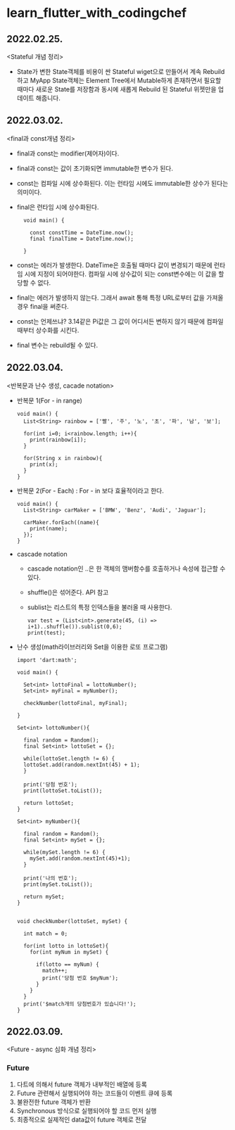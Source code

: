 # learn_flutter_with_codingchef

## 2022.02.25.  
<Stateful 개념 정리> 
* State가 변한 State객체를 비용이 싼 Stateful wiget으로 만들어서 계속 Rebuild하고 MyApp State객체는 Element Tree에서 Mutable하게 존재하면서 필요할 때마다 새로운 State를 저장함과 동시에 새롭게 Rebuild 된 Stateful 위젯만을 업데이트 해줍니다.

## 2022.03.02.
<final과 const개념 정리> 
* final과 const는 modifier(제어자)이다.
* final과 const는 값이 초기화되면 immutable한 변수가 된다.
* const는 컴파일 시에 상수화된다. 이는 런타임 시에도 immutable한 상수가 된다는 의미이다.
* final은 런타임 시에 상수화된다.

        void main() {

          const constTime = DateTime.now();
          final finalTime = DateTime.now();

        }
    
* const는 에러가 발생한다. DateTime은 호출될 때마다 값이 변경되기 때문에 런타임 시에 지정이 되어야한다. 컴파일 시에 상수값이 되는 const변수에는 이 값을 할당할 수 없다.
* final는 에러가 발생하지 않는다. 그래서 await 통해 특정 URL로부터 값을 가져올 경우 final을 써준다.
* const는 언제쓰냐? 3.14같은 Pi값은 그 값이 어디서든 변하지 않기 때문에 컴파일 때부터 상수화를 시킨다.
* final 변수는 rebuild될 수 있다.


## 2022.03.04.
<반복문과 난수 생성, cacade notation> 
* 반복문 1(For - in range)

      void main() {
        List<String> rainbow = ['빨', '주', '노', '초', '파', '남', '보'];

        for(int i=0; i<rainbow.length; i++){
          print(rainbow[i]);
        }

        for(String x in rainbow){
          print(x);
        }
      }

  
                                 
* 반복문 2(For - Each) : For - in 보다 효율적이라고 한다.
                                   
      void main() {
        List<String> carMaker = ['BMW', 'Benz', 'Audi', 'Jaguar'];

        carMaker.forEach((name){
          print(name);
        });                             
      }
  
*  cascade notation
   * cascade notation인 ..은 한 객체의 맴버함수를 호출하거나 속성에 접근할 수 있다.
   * shuffle()은 섞어준다. API 참고
   * sublist는 리스트의 특정 인덱스들을 불러올 때 사용한다.
   
         var test = (List<int>.generate(45, (i) => i+1)..shuffle()).sublist(0,6);
         print(test);
  
* 난수 생성(math라이브러리와 Set을 이용한 로또 프로그램) 
  
      import 'dart:math';

      void main() {

        Set<int> lottoFinal = lottoNumber();
        Set<int> myFinal = myNumber();

        checkNumber(lottoFinal, myFinal);

      }

      Set<int> lottoNumber(){

        final random = Random();
        final Set<int> lottoSet = {};

        while(lottoSet.length != 6) {
        lottoSet.add(random.nextInt(45) + 1);
        }

        print('당첨 번호');
        print(lottoSet.toList());

        return lottoSet;
      }

      Set<int> myNumber(){

        final random = Random();
        final Set<int> mySet = {};

        while(mySet.length != 6) {
          mySet.add(random.nextInt(45)+1);
        }

        print('나의 번호');
        print(mySet.toList());

        return mySet;
      }

  
      void checkNumber(lottoSet, mySet) {

        int match = 0;

        for(int lotto in lottoSet){
          for(int myNum in mySet) {

            if(lotto == myNum) {
              match++;
              print('당첨 번호 $myNum');
            }
          }
        }
        print('$match개의 당첨번호가 있습니다!'); 
      }

  
## 2022.03.09.
<Future - async 심화 개념 정리> 
### Future
1. 다트에 의해서 future 객체가 내부적인 배열에 등록
2. Future 관련해서 실행되어야 하는 코드들이 이벤트 큐에 등록
3. 불완전한 future 객체가 반환
4. Synchronous 방식으로 실행되어야 할 코드 먼저 실행
5. 최종적으로 실제적인 data값이 future 객체로 전달


